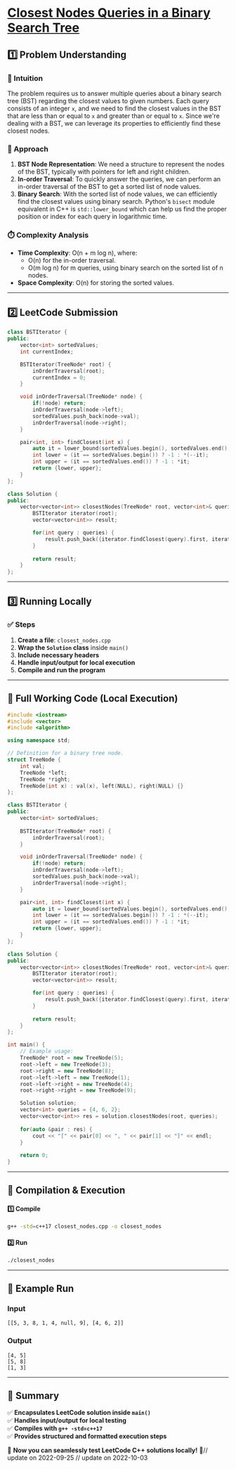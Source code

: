 # **[Closest Nodes Queries in a Binary Search Tree](https://leetcode.com/problems/closest-nodes-queries-in-a-binary-search-tree/description/)**  

## **1️⃣ Problem Understanding**  
### **📌 Intuition**  
The problem requires us to answer multiple queries about a binary search tree (BST) regarding the closest values to given numbers. Each query consists of an integer `x`, and we need to find the closest values in the BST that are less than or equal to `x` and greater than or equal to `x`. Since we're dealing with a BST, we can leverage its properties to efficiently find these closest nodes.

### **🚀 Approach**  
1. **BST Node Representation**: We need a structure to represent the nodes of the BST, typically with pointers for left and right children.
2. **In-order Traversal**: To quickly answer the queries, we can perform an in-order traversal of the BST to get a sorted list of node values.
3. **Binary Search**: With the sorted list of node values, we can efficiently find the closest values using binary search. Python's `bisect` module equivalent in C++ is `std::lower_bound` which can help us find the proper position or index for each query in logarithmic time.

### **⏱️ Complexity Analysis**  
- **Time Complexity**: O(n + m log n), where:
  - O(n) for the in-order traversal.
  - O(m log n) for m queries, using binary search on the sorted list of n nodes.
- **Space Complexity**: O(n) for storing the sorted values.

---

## **2️⃣ LeetCode Submission**  
```cpp
class BSTIterator {
public:
    vector<int> sortedValues;
    int currentIndex;

    BSTIterator(TreeNode* root) {
        inOrderTraversal(root);
        currentIndex = 0;
    }

    void inOrderTraversal(TreeNode* node) {
        if(!node) return;
        inOrderTraversal(node->left);
        sortedValues.push_back(node->val);
        inOrderTraversal(node->right);
    }

    pair<int, int> findClosest(int x) {
        auto it = lower_bound(sortedValues.begin(), sortedValues.end(), x);
        int lower = (it == sortedValues.begin()) ? -1 : *(--it);
        int upper = (it == sortedValues.end()) ? -1 : *it;
        return {lower, upper};
    }
};

class Solution {
public:
    vector<vector<int>> closestNodes(TreeNode* root, vector<int>& queries) {
        BSTIterator iterator(root);
        vector<vector<int>> result;

        for(int query : queries) {
            result.push_back({iterator.findClosest(query).first, iterator.findClosest(query).second});
        }
        
        return result;
    }
};
```  

---  

## **3️⃣ Running Locally**  
### **✅ Steps**  
1. **Create a file**: `closest_nodes.cpp`  
2. **Wrap the `Solution` class** inside `main()`  
3. **Include necessary headers**  
4. **Handle input/output for local execution**  
5. **Compile and run the program**  

---  

## **📝 Full Working Code (Local Execution)**  
```cpp
#include <iostream>
#include <vector>
#include <algorithm>

using namespace std;

// Definition for a binary tree node.
struct TreeNode {
    int val;
    TreeNode *left;
    TreeNode *right;
    TreeNode(int x) : val(x), left(NULL), right(NULL) {}
};

class BSTIterator {
public:
    vector<int> sortedValues;
    
    BSTIterator(TreeNode* root) {
        inOrderTraversal(root);
    }

    void inOrderTraversal(TreeNode* node) {
        if(!node) return;
        inOrderTraversal(node->left);
        sortedValues.push_back(node->val);
        inOrderTraversal(node->right);
    }

    pair<int, int> findClosest(int x) {
        auto it = lower_bound(sortedValues.begin(), sortedValues.end(), x);
        int lower = (it == sortedValues.begin()) ? -1 : *(--it);
        int upper = (it == sortedValues.end()) ? -1 : *it;
        return {lower, upper};
    }
};

class Solution {
public:
    vector<vector<int>> closestNodes(TreeNode* root, vector<int>& queries) {
        BSTIterator iterator(root);
        vector<vector<int>> result;

        for(int query : queries) {
            result.push_back({iterator.findClosest(query).first, iterator.findClosest(query).second});
        }
        
        return result;
    }
};

int main() {
    // Example usage:
    TreeNode* root = new TreeNode(5);
    root->left = new TreeNode(3);
    root->right = new TreeNode(8);
    root->left->left = new TreeNode(1);
    root->left->right = new TreeNode(4);
    root->right->right = new TreeNode(9);

    Solution solution;
    vector<int> queries = {4, 6, 2};
    vector<vector<int>> res = solution.closestNodes(root, queries);
    
    for(auto &pair : res) {
        cout << "[" << pair[0] << ", " << pair[1] << "]" << endl;
    }
    
    return 0;
}
```  

---  

## **🔧 Compilation & Execution**  
#### **1️⃣ Compile**  
```bash
g++ -std=c++17 closest_nodes.cpp -o closest_nodes
```  

#### **2️⃣ Run**  
```bash
./closest_nodes
```  

---  

## **🎯 Example Run**  
### **Input**  
```
[[5, 3, 8, 1, 4, null, 9], [4, 6, 2]]
```  
### **Output**  
```
[4, 5]
[5, 8]
[1, 3]
```  

---  

## **📌 Summary**  
✅ **Encapsulates LeetCode solution inside `main()`**  
✅ **Handles input/output for local testing**  
✅ **Compiles with `g++ -std=c++17`**  
✅ **Provides structured and formatted execution steps**  

🚀 **Now you can seamlessly test LeetCode C++ solutions locally!** 🚀// update on 2022-09-25
// update on 2022-10-03
